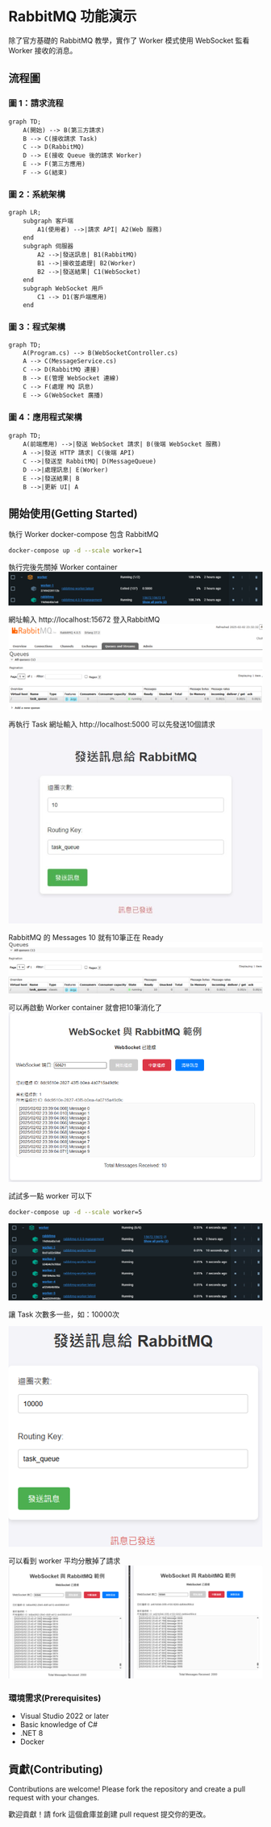 # RabbitMQ 功能演示

除了官方基礎的 RabbitMQ 教學，實作了 Worker 模式使用 WebSocket 監看 Worker 接收的消息。

## 流程圖

### 圖 1：請求流程

```mermaid
graph TD;
    A(開始) --> B(第三方請求)
    B --> C(接收請求 Task)
    C --> D(RabbitMQ)
    D --> E(接收 Queue 後的請求 Worker)
    E --> F(第三方應用)
    F --> G(結束)
```

### 圖 2：系統架構

```mermaid
graph LR;
    subgraph 客戶端
        A1(使用者) -->|請求 API| A2(Web 服務)
    end
    subgraph 伺服器
        A2 -->|發送訊息| B1(RabbitMQ)
        B1 -->|接收並處理| B2(Worker)
        B2 -->|發送結果| C1(WebSocket)
    end
    subgraph WebSocket 用戶
        C1 --> D1(客戶端應用)
    end

```

### 圖 3：程式架構

```mermaid
graph TD;
    A(Program.cs) --> B(WebSocketController.cs)
    A --> C(MessageService.cs)
    C --> D(RabbitMQ 連接)
    B --> E(管理 WebSocket 連線)
    C --> F(處理 MQ 訊息)
    E --> G(WebSocket 廣播)
```

### 圖 4：應用程式架構

```mermaid
graph TD;
    A(前端應用) -->|發送 WebSocket 請求| B(後端 WebSocket 服務)
    A -->|發送 HTTP 請求| C(後端 API)
    C -->|發送至 RabbitMQ| D(MessageQueue)
    D -->|處理訊息| E(Worker)
    E -->|發送結果| B
    B -->|更新 UI| A
```

## 開始使用(Getting Started)

執行 Worker docker-compose 包含 RabbitMQ

```bash
docker-compose up -d --scale worker=1
```

執行完後先關掉 Worker container
![Worker container](https://github.com/ordinarycas/rabbitmq-demo-app/blob/main/Demo/docker-container-woker.png)

網址輸入 http://localhost:15672 登入RabbitMQ
![登入RabbitMQ](https://github.com/ordinarycas/rabbitmq-demo-app/blob/main/Demo/RabbitMQ-queues.png)

再執行 Task 網址輸入 http://localhost:5000 可以先發送10個請求
![Task](https://github.com/ordinarycas/rabbitmq-demo-app/blob/main/Demo/task.jpeg)

RabbitMQ 的 Messages 10 就有10筆正在 Ready
![RabbitMQ Ready](https://github.com/ordinarycas/rabbitmq-demo-app/blob/main/Demo/RabbitMQ-queues-ready.png)

可以再啟動 Worker container 就會把10筆消化了
![Worker container](https://github.com/ordinarycas/rabbitmq-demo-app/blob/main/Demo/docker-container-woker-1.png)

試試多一點 worker 可以下
```bash
docker-compose up -d --scale worker=5
```

![Worker container](https://github.com/ordinarycas/rabbitmq-demo-app/blob/main/Demo/docker-container-woker-all.png)


讓 Task 次數多一些，如：10000次

![Task](https://github.com/ordinarycas/rabbitmq-demo-app/blob/main/Demo/task-100000.png)


可以看到 worker 平均分散掉了請求
![Worker container](https://github.com/ordinarycas/rabbitmq-demo-app/blob/main/Demo/docker-container-woker-1-and-woker-2.png)


### 環境需求(Prerequisites)
- Visual Studio 2022 or later
- Basic knowledge of C#
- .NET 8
- Docker

## 貢獻(Contributing)

Contributions are welcome! Please fork the repository and create a pull request with your changes.

歡迎貢獻！請 fork 這個倉庫並創建 pull request 提交你的更改。
